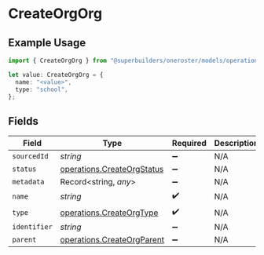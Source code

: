 # CreateOrgOrg

## Example Usage

```typescript
import { CreateOrgOrg } from "@superbuilders/oneroster/models/operations";

let value: CreateOrgOrg = {
  name: "<value>",
  type: "school",
};
```

## Fields

| Field                                                                    | Type                                                                     | Required                                                                 | Description                                                              |
| ------------------------------------------------------------------------ | ------------------------------------------------------------------------ | ------------------------------------------------------------------------ | ------------------------------------------------------------------------ |
| `sourcedId`                                                              | *string*                                                                 | :heavy_minus_sign:                                                       | N/A                                                                      |
| `status`                                                                 | [operations.CreateOrgStatus](../../models/operations/createorgstatus.md) | :heavy_minus_sign:                                                       | N/A                                                                      |
| `metadata`                                                               | Record<string, *any*>                                                    | :heavy_minus_sign:                                                       | N/A                                                                      |
| `name`                                                                   | *string*                                                                 | :heavy_check_mark:                                                       | N/A                                                                      |
| `type`                                                                   | [operations.CreateOrgType](../../models/operations/createorgtype.md)     | :heavy_check_mark:                                                       | N/A                                                                      |
| `identifier`                                                             | *string*                                                                 | :heavy_minus_sign:                                                       | N/A                                                                      |
| `parent`                                                                 | [operations.CreateOrgParent](../../models/operations/createorgparent.md) | :heavy_minus_sign:                                                       | N/A                                                                      |